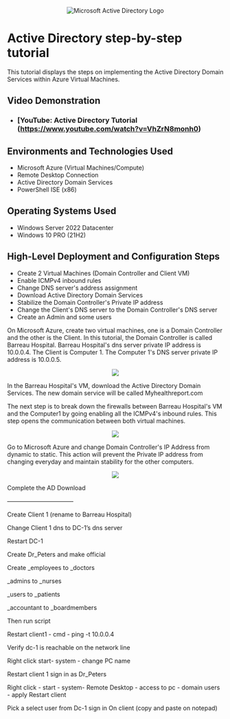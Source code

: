 <p align="center">
<img src="https://i.imgur.com/pU5A58S.png" alt="Microsoft Active Directory Logo"/>
</p>

<h1>Active Directory step-by-step tutorial</h1>
This tutorial displays the steps on implementing the Active Directory Domain Services within Azure Virtual Machines.<br />


<h2>Video Demonstration</h2>

- ### [YouTube: Active Directory Tutorial (https://www.youtube.com/watch?v=VhZrN8monh0)

<h2>Environments and Technologies Used</h2>

- Microsoft Azure (Virtual Machines/Compute)
- Remote Desktop Connection
- Active Directory Domain Services
- PowerShell ISE (x86)

<h2>Operating Systems Used </h2>

- Windows Server 2022 Datacenter 
- Windows 10 PRO (21H2)

<h2>High-Level Deployment and Configuration Steps</h2>

- Create 2 Virtual Machines (Domain Controller and Client VM)
- Enable ICMPv4 inbound rules
- Change DNS server's address assignment
- Download Active Directory Domain Services
- Stabilize the Domain Controller's Private IP address
- Change the Client's DNS server to the Domain Controller's DNS server
- Create an Admin and some users

On Microsoft Azure, create two virtual machines, one is a Domain Controller and the other is the Client.
In this tutorial, the Domain Controller is called Barreau Hospital. Barreau Hospital's  dns server private IP address is 10.0.0.4.
The Client is Computer 1. The Computer 1's DNS server private IP address is 10.0.0.5.

<p align=center><img src="https://user-images.githubusercontent.com/121436228/220669251-4a2e9638-a2be-4714-a45d-294a55199111.png"></p>


<p>In the Barreau Hospital's VM, download the Active Directory Domain Services. The new domain service will be called Myhealthreport.com </p>

<p> The next step is to break down the firewalls between Barreau Hospital's VM and the Computer1 by going enabling all the ICMPv4's inbound rules. This step opens the communication between both virtual machines.</p>
<p align=center><img src="https://user-images.githubusercontent.com/121436228/220667270-655eced0-e537-4dc7-a3b4-3dd0e86dc76a.png"></p>

<p> Go to Microsoft Azure and change Domain Controller's IP Address from dynamic to static. This action will prevent the Private IP address from changing everyday and maintain stability for the other computers.</p>
<p align=center><img src="https://user-images.githubusercontent.com/121436228/220678460-9048710f-c167-45d2-aa17-2e803cb62915.png"></p>  

Complete the AD Download

———————————


Create Client 1 (rename to Barreau Hospital)

Change Client 1 dns to DC-1’s dns server

Restart DC-1

Create Dr_Peters and make official



Create 
_employees to _doctors

_admins to _nurses

_users to  _patients

_accountant to _boardmembers

Then run script


Restart client1 - cmd - ping -t 10.0.0.4

Verify dc-1 is reachable on the network line

Right click start- system - change PC name

Restart client 1 sign in as Dr_Peters

Right click - start - system- Remote Desktop - access to pc - domain users - apply 
Restart client 

Pick a select user from Dc-1 sign in
On client (copy and paste on notepad)

